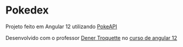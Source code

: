 # Pokedex
Projeto feito em Angular 12 utilizando  [PokeAPI](https://pokeapi.co)

Desenvolvido com o professor [Dener Troquette](https://github.com/troquatte) no [curso de angular 12](https://www.youtube.com/watch?v=UhOcUII_5PU)



